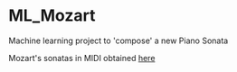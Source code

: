 # ML_Mozart
Machine learning project to 'compose' a new Piano Sonata

Mozart's sonatas in MIDI obtained [here](http://www.piano-midi.de/mozart.htm)